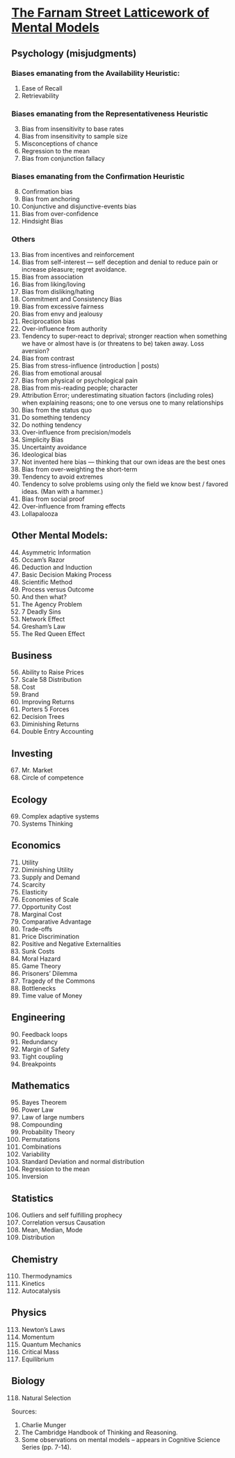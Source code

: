 




# [The Farnam Street Latticework of Mental Models](https://www.farnamstreetblog.com/mental-models/)


## Psychology (misjudgments)



### Biases emanating from the Availability Heuristic:

1. Ease of Recall
2. Retrievability


### Biases emanating from the Representativeness Heuristic

3. Bias from insensitivity to base rates
4. Bias from insensitivity to sample size
5. Misconceptions of chance
6. Regression to the mean
7. Bias from conjunction fallacy


### Biases emanating from the Confirmation Heuristic

8. Confirmation bias
9. Bias from anchoring
10. Conjunctive and disjunctive-events bias
11. Bias from over-confidence 
12. Hindsight Bias


### Others

13. Bias from incentives and reinforcement
14. Bias from self-interest — self deception and denial to reduce pain or increase pleasure; regret avoidance.
15. Bias from association
16. Bias from liking/loving
17. Bias from disliking/hating
18. Commitment and Consistency Bias
19. Bias from excessive fairness
20. Bias from envy and jealousy
21. Reciprocation bias
22. Over-influence from authority
23. Tendency to super-react to deprival; stronger reaction when something we have or almost have is (or threatens to be) taken away. Loss aversion?
24. Bias from contrast
25. Bias from stress-influence (introduction | posts)
26. Bias from emotional arousal
27. Bias from physical or psychological pain
28. Bias from mis-reading people; character
29. Attribution Error; underestimating situation factors (including roles) when explaining reasons; one to one versus one to many relationships
30. Bias from the status quo
31. Do something tendency
32. Do nothing tendency
33. Over-influence from precision/models
34. Simplicity Bias
35. Uncertainty avoidance
36. Ideological bias
37. Not invented here bias — thinking that our own ideas are the best ones
38. Bias from over-weighting the short-term
39. Tendency to avoid extremes
40. Tendency to solve problems using only the field we know best / favored ideas. (Man with a hammer.)
41. Bias from social proof
42. Over-influence from framing effects
43. Lollapalooza



## Other Mental Models:

44. Asymmetric Information
45. Occam’s Razor
46. Deduction and Induction
47. Basic Decision Making Process
48. Scientific Method
49. Process versus Outcome
50. And then what?
51. The Agency Problem
52. 7 Deadly Sins
53. Network Effect
54. Gresham’s Law 
55. The Red Queen Effect


## Business

56. Ability to Raise Prices
57. Scale
58 Distribution
59. Cost
60. Brand
61. Improving Returns
62. Porters 5 Forces
63. Decision Trees
64. Diminishing Returns
65. Double Entry Accounting


## Investing

67. Mr. Market
68. Circle of competence


## Ecology

69. Complex adaptive systems
70. Systems Thinking


## Economics

71. Utility
72. Diminishing Utility
73. Supply and Demand
74. Scarcity
75. Elasticity
76. Economies of Scale
77. Opportunity Cost
78. Marginal Cost
79. Comparative Advantage
80. Trade-offs
81. Price Discrimination
82. Positive and Negative Externalities
83. Sunk Costs
84. Moral Hazard
85. Game Theory
86. Prisoners’ Dilemma
87. Tragedy of the Commons 
88. Bottlenecks
89. Time value of Money


## Engineering

90. Feedback loops
91. Redundancy
92. Margin of Safety
93. Tight coupling
94. Breakpoints


## Mathematics

95. Bayes Theorem
96. Power Law
97. Law of large numbers
98. Compounding
99. Probability Theory
100. Permutations
101. Combinations
102. Variability
103. Standard Deviation and normal distribution
104. Regression to the mean
105. Inversion


## Statistics

106. Outliers and self fulfilling prophecy
107. Correlation versus Causation
108. Mean, Median, Mode
109. Distribution


## Chemistry

110. Thermodynamics
111. Kinetics
112. Autocatalysis


## Physics

113. Newton’s Laws
114. Momentum
115. Quantum Mechanics
116. Critical Mass
117. Equilibrium


## Biology

118. Natural Selection

Sources:
1. Charlie Munger
2. The Cambridge Handbook of Thinking and Reasoning.
3. Some observations on mental models – appears in Cognitive Science Series (pp. 7-14).